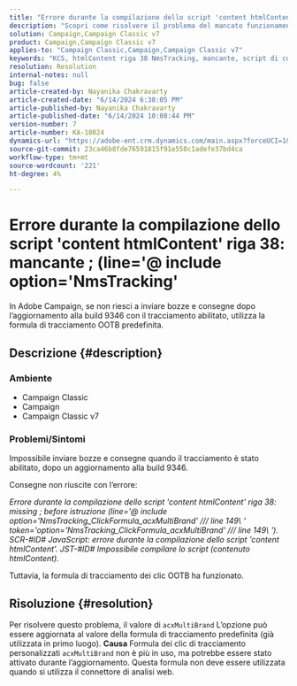 ```yaml
---
title: "Errore durante la compilazione dello script 'content htmlContent' riga 38: mancante ; (line='@ include option='NmsTracking'"
description: "Scopri come risolvere il problema del mancato funzionamento delle consegne in Adobe Campaign con l’errore \"Impossibile compilare\". Utilizza la formula di tracciamento predefinita."
solution: Campaign,Campaign Classic v7
product: Campaign,Campaign Classic v7
applies-to: "Campaign Classic,Campaign,Campaign Classic v7"
keywords: "KCS, htmlContent riga 38 NmsTracking, mancante, script di compilazione, Campaign, Campaign Classic"
resolution: Resolution
internal-notes: null
bug: false
article-created-by: Nayanika Chakravarty
article-created-date: "6/14/2024 6:38:05 PM"
article-published-by: Nayanika Chakravarty
article-published-date: "6/14/2024 10:08:44 PM"
version-number: 7
article-number: KA-18024
dynamics-url: "https://adobe-ent.crm.dynamics.com/main.aspx?forceUCI=1&pagetype=entityrecord&etn=knowledgearticle&id=1f3d2f38-7d2a-ef11-840b-6045bd006704"
source-git-commit: 23ca46b8fde76591815f91e550c1adefe37bd4ca
workflow-type: tm+mt
source-wordcount: '221'
ht-degree: 4%

---
```


# Errore durante la compilazione dello script &#39;content htmlContent&#39; riga 38: mancante ; (line=&#39;@ include option=&#39;NmsTracking&#39;


In Adobe Campaign, se non riesci a inviare bozze e consegne dopo l’aggiornamento alla build 9346 con il tracciamento abilitato, utilizza la formula di tracciamento OOTB predefinita.

## Descrizione {#description}


### <b>Ambiente</b>

- Campaign Classic
- Campaign
- Campaign Classic v7




### <b>Problemi/Sintomi</b>

Impossibile inviare bozze e consegne quando il tracciamento è stato abilitato, dopo un aggiornamento alla build 9346.

Consegne non riuscite con l’errore:

*Errore durante la compilazione dello script &#39;content htmlContent&#39; riga 38: missing ; before istruzione (line=&#39;@ include option=&#39;NmsTracking_ClickFormula_acxMultiBrand&#39; /// line 149\ &#39; token=&#39;option=&#39;NmsTracking_ClickFormula_acxMultiBrand&#39; /// line 149\ &#39;). SCR-#ID# JavaScript: errore durante la compilazione dello script &#39;content htmlContent&#39;. JST-#ID# Impossibile compilare lo script (contenuto htmlContent).*

Tuttavia, la formula di tracciamento dei clic OOTB ha funzionato.


## Risoluzione {#resolution}


Per risolvere questo problema, il valore di `acxMultiBrand` L’opzione può essere aggiornata al valore della formula di tracciamento predefinita (già utilizzata in primo luogo).
<b>Causa</b>
Formula dei clic di tracciamento personalizzati `acxMultiBrand` non è più in uso, ma potrebbe essere stato attivato durante l’aggiornamento. Questa formula non deve essere utilizzata quando si utilizza il connettore di analisi web.







